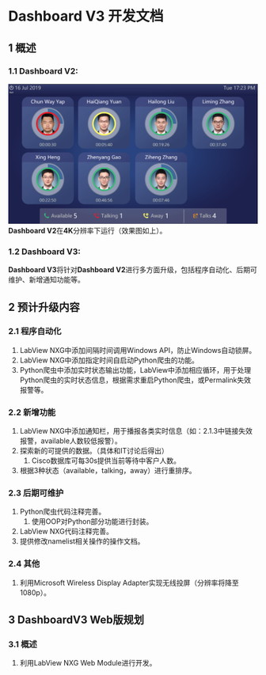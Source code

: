 # **Dashboard V3** 开发文档

## **1 概述**

### **1.1 Dashboard V2:**

![效果图](DashboardV2.png)
**Dashboard V2**在**4K**分辨率下运行（效果图如上）。

### **1.2 Dashboard V3:**

**Dashboard V3**将针对**Dashboard V2**进行多方面升级，包括程序自动化、后期可维护、新增通知功能等。

## **2 预计升级内容**

### **2.1 程序自动化**

1. LabView NXG中添加间隔时间调用Windows API，防止Windows自动锁屏。
2. LabView NXG中添加指定时间自启动Python爬虫的功能。
3. Python爬虫中添加实时状态输出功能，LabView中添加相应循环，用于处理Python爬虫的实时状态信息，根据需求重启Python爬虫，或Permalink失效报警等。

### **2.2 新增功能**

1. LabView NXG中添加通知栏，用于播报各类实时信息（如：2.1.3中链接失效报警，available人数较低报警）。
2. 探索新的可提供的数据。（具体和IT讨论后得出）
   1. Cisco数据库可每30s提供当前等待中客户人数。
3. 根据3种状态（available，talking，away）进行重排序。

### **2.3 后期可维护**

1. Python爬虫代码注释完善。
   1. 使用OOP对Python部分功能进行封装。
2. LabView NXG代码注释完善。
3. 提供修改namelist相关操作的操作文档。

### **2.4 其他**

1. 利用Microsoft Wireless Display Adapter实现无线投屏（分辨率将降至1080p）。

## **3 DashboardV3 Web版规划**

### **3.1 概述**

1. 利用LabView NXG Web Module进行开发。
